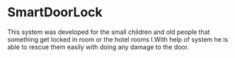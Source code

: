 # SmartDoorLock
This system was developed for the small children and old people that something get locked in room or the hotel rooms l.With help of system he is able to rescue them easily with doing any damage to the door.
<img src=""></img>
